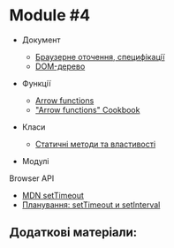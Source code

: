 # Module #4

* Документ
  * [Браузерне оточення, специфікації](https://learn.javascript.ru/browser-environment)
  * [DOM-дерево](https://learn.javascript.ru/dom-nodes)

* Функції
  * [Arrow functions](https://learn.javascript.ru/arrow-functions)
  * ["Arrow functions" Cookbook](https://jstips.space/arrow-functions/)

* Класи
  * [Статичні методи та властивості](https://learn.javascript.ru/static-properties-methods)

* Модулі
  

Browser API
  * [MDN setTimeout](https://developer.mozilla.org/ru/docs/Web/API/WindowOrWorkerGlobalScope/setTimeout)
  * [Планування: setTimeout и setInterval](https://learn.javascript.ru/settimeout-setinterval)

## Додаткові матеріали:

